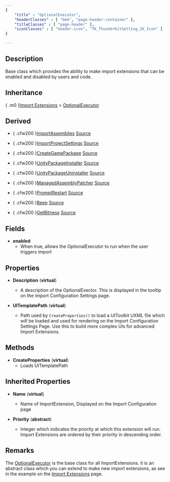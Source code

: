 ```yaml
---
{ 
	"title" : "OptionalExecutor",
	"headerClasses" : [ "bm4", "page-header-container" ],
	"titleClasses" : [ "page-header" ],
	"iconClasses" : [ "header-icon", "TK_ThunderKitSetting_2X_Icon" ]
}

---
```


## Description

Base class which provides the ability to make import extensions that can be 
enabled and disabled by users and code. 


## Inheritance 
{ .m0 }[Import Extensions](documentation://GUID/00b9d411fd716fd4893e9cb7c7811f0c) >
[OptionalExecutor](documentation://GUID/e80287c690b4c0742a39805bede11894)

## Derived 
 - { .cfw200 }[ImportAssemblies](documentation://GUID/b216ba4bf77cd2b4eacfed464cc6540e)
[Source](assetlink://GUID/a87a9f1780c348d4080afaf9971d3a7e)

 - { .cfw200 }[ImportProjectSettings](documentation://GUID/f6ef601f07def774daf73785ec0540ea)
[Source](assetlink://GUID/3b40885578be10f4785f1fa347e9fefa) 

 - { .cfw200 }[CreateGamePackage](documentation://GUID/c72319cdfed39d34caab9a31e63e23ad)
[Source](assetlink://GUID/a4e66fd1b2f0a6b4e951af502eba5a2b) 

 - { .cfw200 }[UnityPackageInstaller](documentation://GUID/03891ed5d95f7ab48886fac5c76769b2)
[Source](assetlink://GUID/213e13d5b2469964d921c60eadde042c) 

 - { .cfw200 }[UnityPackageUninstaller](documentation://GUID/741f8e5d5c63e5640bbf7c9334a597a9)
[Source](assetlink://GUID/469f8ad306016a44e877a98c0db1d815) 

 - { .cfw200 }[ManagedAssemblyPatcher](documentation://GUID/ce92779cb49e6bb448fd6987a24d4296)
[Source](assetlink://GUID/c0960d561d36deb4aac684c83e4f0e74) 

 - { .cfw200 }[PromptRestart](documentation://GUID/82266e1ea1d3dbe44bf55f96c4d240ea)
[Source](assetlink://GUID/52610fcf3c7c01e43ad95185897e1eb5) 

 - { .cfw200 }[Beep](documentation://GUID/9b2e0ee349f56304b8d636039c4a8451)
[Source](assetlink://GUID/0cf0398e0ff60b641a1c9a78c649cbae) 

 - { .cfw200 }[GetBitness](documentation://GUID/087669654ec3c5445ac7bb8e79b56a3f)
[Source](assetlink://GUID/8840720793112784295b7c9b06af7493) 


## Fields

* **enabled**
  - When true, allows the OptionalExecutor to run when the user triggers import 

## Properties

* **Description** (**virtual**)
  - A description of the OptionalExector. This is displayed in the tooltip on
    the Import Configuration Settings page.
  
* **UITemplatePath** (**virtual**)
  - Path used by `CreateProperties()` to load a UIToolkit UXML file which will be loaded and used for rendering
    on the Import Configuration Settings Page. Use this to build more complex
	UIs for advanced Import Extensions.

## Methods

* **CreateProperties** (**virtual**)
  - Loads UITemplatePath

## Inherited Properties

* **Name** (**virtual**)
  - Name of ImportExtension, Displayed on the Import Configuration page

* **Priority** (**abstract**)
  - Integer which indicates the priority at which this extension will run. Import Extensions are ordered by their priority in descending order.

## Remarks

The [OptionalExecutor](assetlink://GUID/984ac7aa6325ea24889e2b091ee9b636) is 
the base class for all ImportExtensions. it is an abstract class which you can 
extend to make new import extensions, as see in the example on the 
[Import Extensions](documentation://GUID/00b9d411fd716fd4893e9cb7c7811f0c) page.
